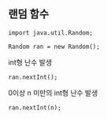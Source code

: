 ## 랜덤 함수

```
import java.util.Random;
```

```
Random ran = new Random();
```

int형 난수 발생

```
ran.nextInt();
```

0이상 n 미만의 int형 난수 발생

```
ran.nextInt(n);
```

